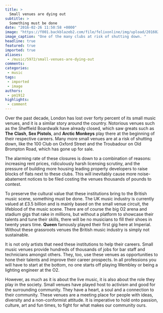```yaml
---
title: >
  Small venues are dying out
subtitle: >
  Something must be done
date: "2016-02-26 11:50:58 +0000"
image: "https://f001.backblazeb2.com/file/felixonline/img/upload/201602261150-felix-100club.jpg"
image_caption: "One of the many clubs at risk of shutting down. "
headline: true
featured: true
imported: true
aliases:
 - /music/5972/small-venues-are-dying-out
comments:
categories:
 - music
tags:
 - imported
 - image
authors:
 - pm1912
highlights:
 - comment
---
```


Over the past decade, London has lost over forty percent of its small music venues, and it is a similar story around the country. Notorious venues such as the Sheffield Boardwalk have already closed, which saw greats such as **The** **Clash**, **Sex Pistols**, and **Arctic Monkeys** play there at the beginning of their respective careers. Many more small venues are at a risk of shutting down, like the 100 Club on Oxford Street and the Troubadour on Old Brompton Road, which has gone up for sale.

The alarming rate of these closures is down to a combination of reasons: increasing rent prices, ridiculously harsh licensing scrutiny, and the pressure of building more housing leading property developers to raise blocks of flats next to these clubs. This will inevitably cause more noise-abatement notices to be filed costing the venues thousands of pounds to contest.

To preserve the cultural value that these institutions bring to the British music scene, something must be done. The UK music industry is currently valued at £3.5 billion and is mainly based on the small venue circuit, the lifeblood of the music scene. There are of course the big O2 arena and stadium gigs that rake in millions, but without a platform to showcase their talents and tune their skills, there will be no musicians to fill their shoes in twenty years time. **Queen** famously played their first gig here at Imperial. Without these grassroots venues the British music industry is simply not sustainable.

It is not only artists that need these institutions to help their careers. Small music venues provide hundreds of thousands of jobs for bar staff and technicians amongst others. They, too, use these venues as opportunities to hone their talents and improve their career prospects. In all professions you will have to start at the bottom, no one starts off playing Wembley or being a lighting engineer at the O2.

However, as much as it is about the live music, it is also about the role they play in the society. Small venues have played host to activism and good for the surrounding community. They have a heart, a soul and a connection to their community. These venues are  a meeting place for people with ideas, diversity and a non-conformist attitude. It is imperative to hold onto passion, culture, art and fun times, to fight for what makes our community ours.
